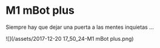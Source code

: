 # M1 mBot plus

Siempre hay que dejar una puerta a las mentes inquietas ...

![](/assets/2017-12-20 17_50_24-M1 mBot plus.png)

